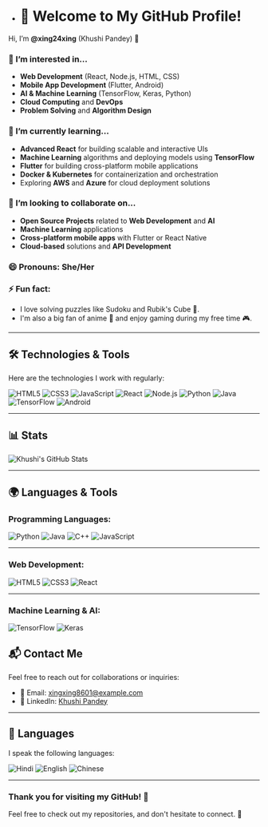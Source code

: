 - # 👋 Welcome to My GitHub Profile!

Hi, I’m **@xing24xing** (Khushi Pandey) 👋

### 👀 I’m interested in...
- **Web Development** (React, Node.js, HTML, CSS)
- **Mobile App Development** (Flutter, Android)
- **AI & Machine Learning** (TensorFlow, Keras, Python)
- **Cloud Computing** and **DevOps**
- **Problem Solving** and **Algorithm Design**

### 🌱 I’m currently learning...
- **Advanced React** for building scalable and interactive UIs
- **Machine Learning** algorithms and deploying models using **TensorFlow**
- **Flutter** for building cross-platform mobile applications
- **Docker & Kubernetes** for containerization and orchestration
- Exploring **AWS** and **Azure** for cloud deployment solutions

### 💞️ I’m looking to collaborate on...
- **Open Source Projects** related to **Web Development** and **AI**
- **Machine Learning** applications
- **Cross-platform mobile apps** with Flutter or React Native
- **Cloud-based** solutions and **API Development**

### 😄 Pronouns: She/Her

### ⚡ Fun fact:
- I love solving puzzles like Sudoku and Rubik's Cube 🧩. 
- I'm also a big fan of anime 🎥 and enjoy gaming during my free time 🎮.

---

## 🛠️ Technologies & Tools

Here are the technologies I work with regularly:

![HTML5](https://img.shields.io/badge/HTML5-%23E34F26.svg?style=flat&logo=html5&logoColor=white)
![CSS3](https://img.shields.io/badge/CSS3-%231572B6.svg?style=flat&logo=css3&logoColor=white)
![JavaScript](https://img.shields.io/badge/JavaScript-%23F7DF1E.svg?style=flat&logo=javascript&logoColor=white)
![React](https://img.shields.io/badge/React-%2320232a.svg?style=flat&logo=react&logoColor=61DAFB)
![Node.js](https://img.shields.io/badge/Node.js-%23339933.svg?style=flat&logo=node.js&logoColor=white)
![Python](https://img.shields.io/badge/Python-%233776AB.svg?style=flat&logo=python&logoColor=white)
![Java](https://img.shields.io/badge/Java-%23E34F26.svg?style=flat&logo=java&logoColor=white)
![TensorFlow](https://img.shields.io/badge/TensorFlow-%23FF6F00.svg?style=flat&logo=tensorflow&logoColor=white)
![Android](https://img.shields.io/badge/Android-%2320232a.svg?style=flat&logo=android&logoColor=white)

---

## 📊 Stats

![Khushi's GitHub Stats](https://github-readme-stats.vercel.app/api?username=xing24xing&show_icons=true&hide_title=true&count_private=true&theme=tokyonight)

---

## 🌍 Languages & Tools 

### **Programming Languages**:

![Python](https://img.shields.io/badge/Python-%233776AB.svg?style=flat&logo=python&logoColor=white)
![Java](https://img.shields.io/badge/Java-%23E34F26.svg?style=flat&logo=java&logoColor=white)
![C++](https://img.shields.io/badge/C%2B%2B-%23A8B9CC.svg?style=flat&logo=c%2B%2B&logoColor=white)
![JavaScript](https://img.shields.io/badge/JavaScript-%23F7DF1E.svg?style=flat&logo=javascript&logoColor=white)

---

### **Web Development**:

![HTML5](https://img.shields.io/badge/HTML5-%23E34F26.svg?style=flat&logo=html5&logoColor=white)
![CSS3](https://img.shields.io/badge/CSS3-%231572B6.svg?style=flat&logo=css3&logoColor=white)
![React](https://img.shields.io/badge/React-%2320232a.svg?style=flat&logo=react&logoColor=61DAFB)

---

### **Machine Learning & AI**:

![TensorFlow](https://img.shields.io/badge/TensorFlow-%23FF6F00.svg?style=flat&logo=tensorflow&logoColor=white)
![Keras](https://img.shields.io/badge/Keras-%23D00000.svg?style=flat&logo=keras&logoColor=white)


## 📬 Contact Me

Feel free to reach out for collaborations or inquiries:

- 📧 Email: [xingxing8601@example.com](mailto:xingxing8601@example.com)
- 📱 LinkedIn: [Khushi Pandey](https://www.linkedin.com/in/khushi-pandey3/)

---

## 📍 Languages

I speak the following languages:

![Hindi](https://img.shields.io/badge/Hindi-%23F7DF1E.svg?style=flat&logo=language&logoColor=white)
![English](https://img.shields.io/badge/English-%23F7DF1E.svg?style=flat&logo=language&logoColor=white)
![Chinese](https://img.shields.io/badge/Chinese-%23F7DF1E.svg?style=flat&logo=language&logoColor=white)

---

### Thank you for visiting my GitHub! 🙌
Feel free to check out my repositories, and don't hesitate to connect. 🚀

